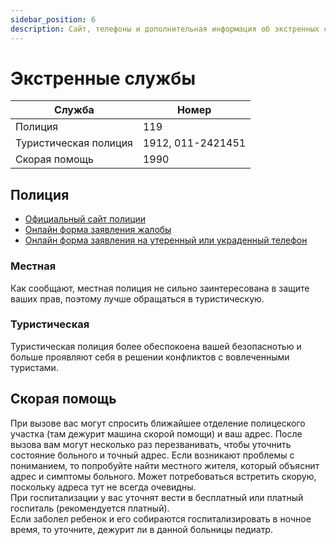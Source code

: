 ```yaml
---
sidebar_position: 6
description: Сайт, телефоны и дополнительная информация об экстренных службах
---
```


# Экстренные службы

| Служба                | Номер             |
| --------------------- | ----------------- |
| Полиция               | 119               |
| Туристическая полиция | 1912, 011-2421451 |
| Скорая помощь         | 1990              |

## Полиция

- [Официальный сайт полиции](https://www.police.lk/)
- [Онлайн форма заявления жалобы](https://www.telligp.police.lk/index.php?option=com_complaint)
- [Онлайн форма заявления на утеренный или украденный телефон](https://www.ineed.police.lk/)

### Местная

Как сообщают, местная полиция не сильно заинтересована в защите ваших прав, поэтому лучше обращаться в туристическую.

### Туристическая

Туристическая полиция более обеспокоена вашей безопаснотью и больше проявляют себя в решении конфликтов с вовлеченными туристами.

## Скорая помощь

При вызове вас могут спросить ближайшее отделение полицеского участка (там дежурит машина скорой помощи) и ваш адрес. После вызова вам могут несколько раз перезванивать, чтобы уточнить состояние больного и точный адрес. Если возникают проблемы с пониманием, то попробуйте найти местного жителя, который объяснит адрес и симптомы больного. Может потребоваться встретить скорую, поскольку адреса тут не всегда очевидны.  
При госпитализации у вас уточнят вести в бесплатный или платный госпиталь (рекомендуется платный).  
Если заболел ребенок и его собираются госпитализировать в ночное время, то уточните, дежурит ли в данной больницы педиатр.

